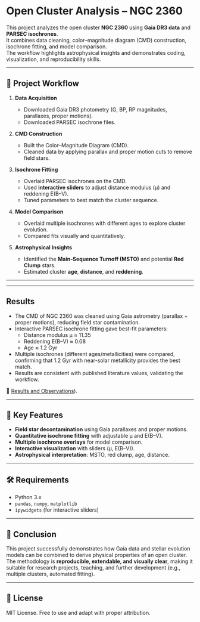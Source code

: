 # Open Cluster Analysis – NGC 2360

This project analyzes the open cluster **NGC 2360** using **Gaia DR3 data** and **PARSEC isochrones**.  
It combines data cleaning, color–magnitude diagram (CMD) construction, isochrone fitting, and model comparison.  
The workflow highlights astrophysical insights and demonstrates coding, visualization, and reproducibility skills.

---

## 🚀 Project Workflow

1. **Data Acquisition**  
   - Downloaded Gaia DR3 photometry (G, BP, RP magnitudes, parallaxes, proper motions).  
   - Downloaded PARSEC isochrone files.  

2. **CMD Construction**  
   - Built the Color–Magnitude Diagram (CMD).  
   - Cleaned data by applying parallax and proper motion cuts to remove field stars.  

3. **Isochrone Fitting**  
   - Overlaid PARSEC isochrones on the CMD.  
   - Used **interactive sliders** to adjust distance modulus (μ) and reddening E(B–V).  
   - Tuned parameters to best match the cluster sequence.  

4. **Model Comparison**  
   - Overlaid multiple isochrones with different ages to explore cluster evolution.  
   - Compared fits visually and quantitatively.  

5. **Astrophysical Insights**  
   - Identified the **Main-Sequence Turnoff (MSTO)** and potential **Red Clump** stars.  
   - Estimated cluster **age**, **distance**, and **reddening**.  

---


---

## Results  

- The CMD of NGC 2360 was cleaned using Gaia astrometry (parallax + proper motions), reducing field star contamination.  
- Interactive PARSEC isochrone fitting gave best-fit parameters:  
  - Distance modulus μ ≈ 11.35  
  - Reddening E(B–V) ≈ 0.08  
  - Age ≈ 1.2 Gyr  
- Multiple isochrones (different ages/metallicities) were compared, confirming that 1.2 Gyr with near-solar metallicity provides the best match.  
- Results are consistent with published literature values, validating the workflow.  

📌 [Results and Observations](Results%20and%20Observations/Results%20and%20Observations.md)).  

---

## 🔑 Key Features

- **Field star decontamination** using Gaia parallaxes and proper motions.  
- **Quantitative isochrone fitting** with adjustable μ and E(B–V).  
- **Multiple isochrone overlays** for model comparison.  
- **Interactive visualization** with sliders (μ, E(B–V)).  
- **Astrophysical interpretation**: MSTO, red clump, age, distance.  

---

## 🛠️ Requirements

- Python 3.x  
- `pandas`, `numpy`, `matplotlib`  
- `ipywidgets` (for interactive sliders)  

---

## 📌 Conclusion

This project successfully demonstrates how Gaia data and stellar evolution models can be combined to derive physical properties of an open cluster.  
The methodology is **reproducible, extendable, and visually clear**, making it suitable for research projects, teaching, and further development (e.g., multiple clusters, automated fitting).  

---

## 📜 License

MIT License. Free to use and adapt with proper attribution.

